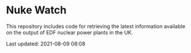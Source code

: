 # Nuke Watch

This repository includes code for retrieving the latest information available on the output of EDF nuclear power plants in the UK.

Last updated: 2021-08-09 08:08